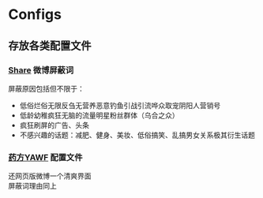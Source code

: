 # Configs

## 存放各类配置文件

### [Share](https://www.coolapk.com/apk/com.hengye.share) 微博屏蔽词
屏蔽原因包括但不限于：   
- 低俗烂俗无限反刍无营养恶意钓鱼引战引流哗众取宠阴阳人营销号
- 低龄幼稚疯狂无脑的流量明星粉丝群体（乌合之众）
- 疯狂刷屏的广告、头条
- 不感兴趣的话题：减肥、健身、美妆、低俗搞笑、乱搞男女关系极其衍生话题



### [药方YAWF](https://tiansh.github.io/yawf/) 配置文件

还网页版微博一个清爽界面   
屏蔽词理由同上
